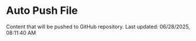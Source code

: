 # Auto Push File

Content that will be pushed to GitHub repository.
Last updated: 06/28/2025, 08:11:40 AM